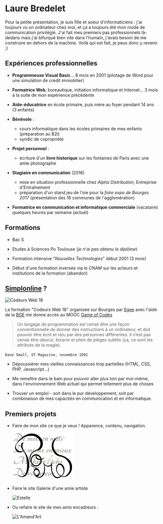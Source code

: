 # Laure Bredelet

Pour la petite présentation, je suis fille et soeur d'informaticiens : j'ai toujours vu un ordinateur chez moi, et ça a toujours été mon mode de communication privilégié. J'ai fait mes premiers pas professionnels là-dedans mais j'ai bifurqué bien vite dans l'humain, j'avais besoin de me construire en dehors de la machine. Voilà qui est fait, je peux donc y revenir. ;)

## Expériences professionnelles

* **Programmeuse Visual Basic**... 8 mois en 2001 (pilotage de Word pour une simulation de crédit immobilier)

* **Formatrice Web**, bureautique, initiation informatique et Internet... 3 mois à la suite de mon expérience précédente

* **Aide-éducatrice** en école primaire, puis mère au foyer pendant 14 ans (3 enfants)

* **Bénévole** :
	* cours informatique dans les écoles primaires de mes enfants (préparation au B2i)
	* syndic de copropriété


* **Projet personnel** :

	* écriture d'un **livre historique** sur les fontaines de Paris avec une amie photographe


* **Stagiaire en communication** (2016)
	* mise en situation professionnelle chez *Alpha Distribution*, Entreprise d'Entraînement
	* préparation d'un stand jeu de l'oie pour la *foire expo de Bourges 2017* (présentation des 16 communes de l'agglomération)


* **Formatrice en communication et informatique commerciale** (vacataire) quelques heures par semaine (actuel)


## Formations

* Bac S

* Etudes à Sciences Po Toulouse (*je n'ai pas obtenu le diplôme*)

* Formation intensive "*Nouvelles Technologies*" début 2001 (3 mois)

* Début d'une formation inversée via le *CNAM* sur les acteurs et institutions de la formation (abandon)


## [Simplonline](http://simplonline.co) ?
![Codeurs Web 18](https://image.jimcdn.com/app/cms/image/transf/dimension=1920x400:format=jpg/path/sb31bb40a0d3446a1/image/i7120c402d61709fa/version/1488905663/image.jpg)

La formation "Codeurs Web 18" organisée sur Bourges par [Egee](http://www.egee.asso.fr/) avec l'aide de la [BGE](http://bge.asso.fr/) me donne accès au MOOC [Game of Codes](https://www.codeursweb18.fr/)
> Un langage de programmation est censé être une façon conventionnelle de donner des instructions à un ordinateur, et doit pouvoir être écrit et relu par des personnes différentes. Il n’est pas censé être obscur, bizarre et plein de pièges subtils (ça, ce sont les attributs de la magie).

 `Dave Small, ST Magazine, novembre 1992`

* Dépoussiérer mes vieilles connaissances trop partielles (HTML, CSS, PHP, Javascript...)

* Me remettre dans le bain pour pouvoir aller plus loin par moi-même, dans l'environnement Web actuel qui permet tellement plus de choses

* Trouver un emploi - soit dans le pur développement, soit par combinaison de mes capacités en communication et en informatique.


## Premiers projets

* Faire de mon site ce que je veux ! Apparence, contenu, navigation.

	![Poemes](poemes200-2.png)

* Faire le site Galerie d'une amie artiste

	![Estelle](http://www.animalartparis.com/salon/wp-content/uploads/sites/3/2015/01/2004-10-14-Brocard-ds-foug%C3%A8res-480x400.jpg)

* Ou refaire le site de mes amis encadreurs :

	![L'Amand'Art](http://www.lamandart.com/templates/qositemplate/images/logo.png)
